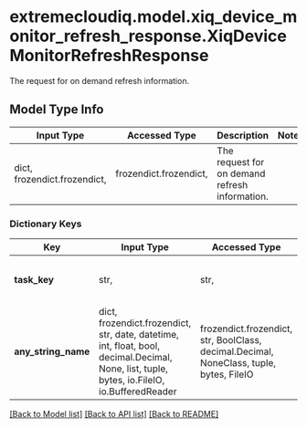 # extremecloudiq.model.xiq_device_monitor_refresh_response.XiqDeviceMonitorRefreshResponse

The request for on demand refresh information.

## Model Type Info
Input Type | Accessed Type | Description | Notes
------------ | ------------- | ------------- | -------------
dict, frozendict.frozendict,  | frozendict.frozendict,  | The request for on demand refresh information. | 

### Dictionary Keys
Key | Input Type | Accessed Type | Description | Notes
------------ | ------------- | ------------- | ------------- | -------------
**task_key** | str,  | str,  | The device monitor refresh task key | 
**any_string_name** | dict, frozendict.frozendict, str, date, datetime, int, float, bool, decimal.Decimal, None, list, tuple, bytes, io.FileIO, io.BufferedReader | frozendict.frozendict, str, BoolClass, decimal.Decimal, NoneClass, tuple, bytes, FileIO | any string name can be used but the value must be the correct type | [optional]

[[Back to Model list]](../../README.md#documentation-for-models) [[Back to API list]](../../README.md#documentation-for-api-endpoints) [[Back to README]](../../README.md)

